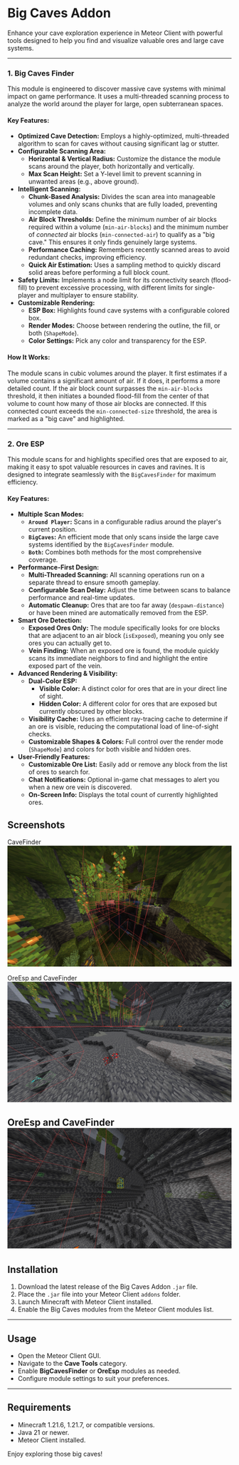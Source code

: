 # Big Caves Addon

Enhance your cave exploration experience in Meteor Client with powerful tools designed to help you find and visualize valuable ores and large cave systems.

---

### 1. Big Caves Finder

This module is engineered to discover massive cave systems with minimal impact on game performance. It uses a multi-threaded scanning process to analyze the world around the player for large, open subterranean spaces.

#### Key Features:
-   **Optimized Cave Detection:** Employs a highly-optimized, multi-threaded algorithm to scan for caves without causing significant lag or stutter.
-   **Configurable Scanning Area:**
    -   **Horizontal & Vertical Radius:** Customize the distance the module scans around the player, both horizontally and vertically.
    -   **Max Scan Height:** Set a Y-level limit to prevent scanning in unwanted areas (e.g., above ground).
-   **Intelligent Scanning:**
    -   **Chunk-Based Analysis:** Divides the scan area into manageable volumes and only scans chunks that are fully loaded, preventing incomplete data.
    -   **Air Block Thresholds:** Define the minimum number of air blocks required within a volume (`min-air-blocks`) and the minimum number of *connected* air blocks (`min-connected-air`) to qualify as a "big cave." This ensures it only finds genuinely large systems.
    -   **Performance Caching:** Remembers recently scanned areas to avoid redundant checks, improving efficiency.
    -   **Quick Air Estimation:** Uses a sampling method to quickly discard solid areas before performing a full block count.
-   **Safety Limits:** Implements a node limit for its connectivity search (flood-fill) to prevent excessive processing, with different limits for single-player and multiplayer to ensure stability.
-   **Customizable Rendering:**
    -   **ESP Box:** Highlights found cave systems with a configurable colored box.
    -   **Render Modes:** Choose between rendering the outline, the fill, or both (`ShapeMode`).
    -   **Color Settings:** Pick any color and transparency for the ESP.

#### How It Works:
The module scans in cubic volumes around the player. It first estimates if a volume contains a significant amount of air. If it does, it performs a more detailed count. If the air block count surpasses the `min-air-blocks` threshold, it then initiates a bounded flood-fill from the center of that volume to count how many of those air blocks are connected. If this connected count exceeds the `min-connected-size` threshold, the area is marked as a "big cave" and highlighted.

---

### 2. Ore ESP

This module scans for and highlights specified ores that are exposed to air, making it easy to spot valuable resources in caves and ravines. It is designed to integrate seamlessly with the `BigCavesFinder` for maximum efficiency.

#### Key Features:
-   **Multiple Scan Modes:**
    -   **`Around Player`:** Scans in a configurable radius around the player's current position.
    -   **`BigCaves`:** An efficient mode that only scans inside the large cave systems identified by the `BigCavesFinder` module.
    -   **`Both`:** Combines both methods for the most comprehensive coverage.
-   **Performance-First Design:**
    -   **Multi-Threaded Scanning:** All scanning operations run on a separate thread to ensure smooth gameplay.
    -   **Configurable Scan Delay:** Adjust the time between scans to balance performance and real-time updates.
    -   **Automatic Cleanup:** Ores that are too far away (`despawn-distance`) or have been mined are automatically removed from the ESP.
-   **Smart Ore Detection:**
    -   **Exposed Ores Only:** The module specifically looks for ore blocks that are adjacent to an air block (`isExposed`), meaning you only see ores you can actually get to.
    -   **Vein Finding:** When an exposed ore is found, the module quickly scans its immediate neighbors to find and highlight the entire exposed part of the vein.
-   **Advanced Rendering & Visibility:**
    -   **Dual-Color ESP:**
        -   **Visible Color:** A distinct color for ores that are in your direct line of sight.
        -   **Hidden Color:** A different color for ores that are exposed but currently obscured by other blocks.
    -   **Visibility Cache:** Uses an efficient ray-tracing cache to determine if an ore is visible, reducing the computational load of line-of-sight checks.
    -   **Customizable Shapes & Colors:** Full control over the render mode (`ShapeMode`) and colors for both visible and hidden ores.
-   **User-Friendly Features:**
    -   **Customizable Ore List:** Easily add or remove any block from the list of ores to search for.
    -   **Chat Notifications:** Optional in-game chat messages to alert you when a new ore vein is discovered.
    -   **On-Screen Info:** Displays the total count of currently highlighted ores.

## Screenshots

CaveFinder
![cavefinder.png](screenshoots/cavefinder.png)

OreEsp and CaveFinder
![oreesp example.png](screenshoots/oreesp%20example.png)

OreEsp and CaveFinder
![oreesp example2.png](screenshoots/oreesp%20example2.png)
---


## Installation

1. Download the latest release of the Big Caves Addon `.jar` file.
2. Place the `.jar` file into your Meteor Client `addons` folder.
3. Launch Minecraft with Meteor Client installed.
4. Enable the Big Caves modules from the Meteor Client modules list.

---

## Usage

- Open the Meteor Client GUI.
- Navigate to the **Cave Tools** category.
- Enable **BigCavesFinder** or **OreEsp** modules as needed.
- Configure module settings to suit your preferences.

---

## Requirements

- Minecraft 1.21.6, 1.21.7, or compatible versions.
- Java 21 or newer.
- Meteor Client installed.

Enjoy exploring those big caves!
